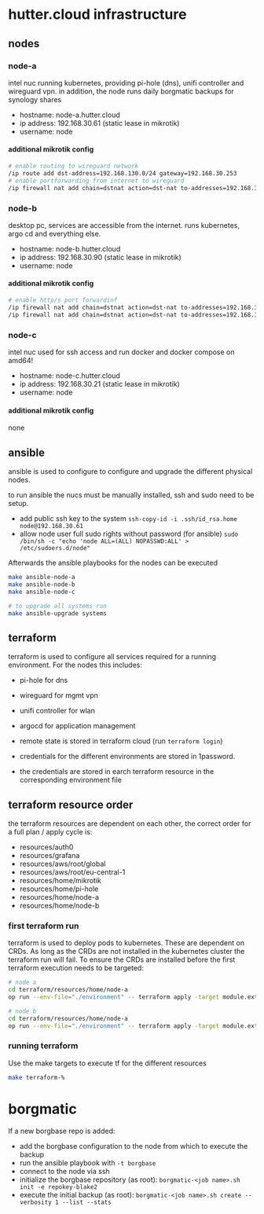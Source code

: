 # hutter.cloud infrastructure

## nodes

### node-a

intel nuc running kubernetes, providing pi-hole (dns), unifi controller and wireguard vpn.
in addition, the node runs daily borgmatic backups for synology shares

- hostname: node-a.hutter.cloud
- ip address: 192.168.30.61 (static lease in mikrotik)
- username: node

#### additional mikrotik config

```bash
# enable routing to wireguard network
/ip route add dst-address=192.168.130.0/24 gateway=192.168.30.253
# enable portforwarding from internet to wireguard
/ip firewall nat add chain=dstnat action=dst-nat to-addresses=192.168.30.61 to-ports=32767 protocol=udp in-interface=bridge-vlan200 dst-port=32767
```

### node-b

desktop pc, services are accessible from the internet.
runs kubernetes, argo cd and everything else.

- hostname: node-b.hutter.cloud
- ip address: 192.168.30.90 (static lease in mikrotik)
- username: node

#### additional mikrotik config

```bash
# enable http/s port forwardinf
/ip firewall nat add chain=dstnat action=dst-nat to-addresses=192.168.30.90 to-ports=80 protocol=tcp in-interface=bridge-vlan200 dst-port=80
/ip firewall nat add chain=dstnat action=dst-nat to-addresses=192.168.30.90 to-ports=443 protocol=tcp in-interface=bridge-vlan200 dst-port=443
```

### node-c

intel nuc used for ssh access and run docker and docker compose on amd64!
- hostname: node-c.hutter.cloud
- ip address: 192.168.30.21 (static lease in mikrotik)
- username: node

#### additional mikrotik config

none

## ansible 

ansible is used to configure to configure and upgrade the different physical nodes.

to run ansible the nucs must be manually installed, ssh and sudo need to be setup.
- add public ssh key to the system `ssh-copy-id -i .ssh/id_rsa.home node@192.168.30.61`
- allow node user full sudo rights without password (for ansible) `sudo /bin/sh -c "echo 'node ALL=(ALL) NOPASSWD:ALL' > /etc/sudoers.d/node"`

Afterwards the ansible playbooks for the nodes can be executed

```bash
make ansible-node-a
make ansible-node-b
make ansible-node-c

# to upgrade all systems run
make ansible-upgrade systems
```
## terraform

terraform is used to configure all services required for a running environment.
For the nodes this includes:

- pi-hole for dns
- wireguard for mgmt vpn
- unifi controller for wlan
- argocd for application management

- remote state is stored in terraform cloud (run `terraform login`)
- credentials for the different environments are stored in 1password.
- the credentials are stored in earch terraform resource in the corresponding environment file

## terraform resource order

the terraform resources are dependent on each other, the correct order for a full plan / apply cycle is:
- resources/auth0
- resources/grafana
- resources/aws/root/global
- resources/aws/root/eu-central-1
- resources/home/mikrotik
- resources/home/pi-hole
- resources/home/node-a
- resources/home/node-b

### first terraform run

terraform is used to deploy pods to kubernetes. These are dependent on CRDs. As long as the CRDs are not installed in the kubernetes cluster the terraform run will fail. To ensure the CRDs are installed before the first terraform execution needs
to be targeted:

```bash
# node a
cd terraform/resources/home/node-a
op run --env-file="./environment" -- terraform apply -target module.external_secrets

# node b
cd terraform/resources/home/node-a
op run --env-file="./environment" -- terraform apply -target module.external_secrets -target moduke.argo_cd
```

### running terraform

Use the make targets to execute tf for the different resources

```bash
make terraform-%
```

# borgmatic

If a new borgbase repo is added:
- add the borgbase configuration to the node from which to execute the backup
- run the ansible playbook with `-t borgbase`
- connect to the node via ssh
- initialize the borgbase repository (as root): `borgmatic-<job name>.sh init -e repokey-blake2`
- execute the initial backup (as root): `borgmatic-<job name>.sh create --verbosity 1 --list --stats`
